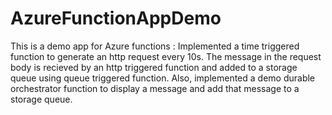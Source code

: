 # AzureFunctionAppDemo
This is a demo app for Azure functions :
Implemented a time triggered function to generate an http request every 10s. The message in the request body is recieved by an http triggered function and added to a storage queue using queue triggered function.
Also, implemented a demo durable orchestrator function to display a message and add that message to a storage queue.

